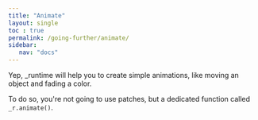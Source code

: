 ```yaml
---
title: "Animate"
layout: single
toc : true
permalink: /going-further/animate/
sidebar:
   nav: "docs"  
---
```


Yep, \_runtime will help you to create simple animations, like moving an object and fading a color.

To do so, you're not going to use patches, but a dedicated function called `_r.animate()`.